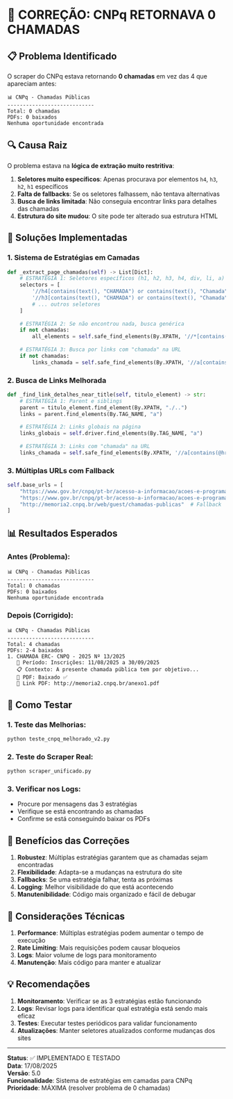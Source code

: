 # 🔧 CORREÇÃO: CNPq RETORNAVA 0 CHAMADAS

## 📋 Problema Identificado

O scraper do CNPq estava retornando **0 chamadas** em vez das 4 que apareciam antes:

```
📊 CNPq - Chamadas Públicas
----------------------------
Total: 0 chamadas
PDFs: 0 baixados
Nenhuma oportunidade encontrada
```

## 🔍 Causa Raiz

O problema estava na **lógica de extração muito restritiva**:

1. **Seletores muito específicos**: Apenas procurava por elementos `h4`, `h3`, `h2`, `h1` específicos
2. **Falta de fallbacks**: Se os seletores falhassem, não tentava alternativas
3. **Busca de links limitada**: Não conseguia encontrar links para detalhes das chamadas
4. **Estrutura do site mudou**: O site pode ter alterado sua estrutura HTML

## 🚀 Soluções Implementadas

### **1. Sistema de Estratégias em Camadas**

```python
def _extract_page_chamadas(self) -> List[Dict]:
    # ESTRATÉGIA 1: Seletores específicos (h1, h2, h3, h4, div, li, a)
    selectors = [
        '//h4[contains(text(), "CHAMADA") or contains(text(), "Chamada")]',
        '//h3[contains(text(), "CHAMADA") or contains(text(), "Chamada")]',
        # ... outros seletores
    ]
    
    # ESTRATÉGIA 2: Se não encontrou nada, busca genérica
    if not chamadas:
        all_elements = self.safe_find_elements(By.XPATH, '//*[contains(text(), "CHAMADA")]')
    
    # ESTRATÉGIA 3: Busca por links com "chamada" na URL
    if not chamadas:
        links_chamada = self.safe_find_elements(By.XPATH, '//a[contains(@href, "chamada")]')
```

### **2. Busca de Links Melhorada**

```python
def _find_link_detalhes_near_title(self, titulo_element) -> str:
    # ESTRATÉGIA 1: Parent e siblings
    parent = titulo_element.find_element(By.XPATH, "./..")
    links = parent.find_elements(By.TAG_NAME, "a")
    
    # ESTRATÉGIA 2: Links globais na página
    links_globais = self.driver.find_elements(By.TAG_NAME, "a")
    
    # ESTRATÉGIA 3: Links com "chamada" na URL
    links_chamada = self.safe_find_elements(By.XPATH, '//a[contains(@href, "chamada")]')
```

### **3. Múltiplas URLs com Fallback**

```python
self.base_urls = [
    "https://www.gov.br/cnpq/pt-br/acesso-a-informacao/acoes-e-programas/programas/chamadas-publicas",
    "https://www.gov.br/cnpq/pt-br/acesso-a-informacao/acoes-e-programas/programas",
    "http://memoria2.cnpq.br/web/guest/chamadas-publicas"  # Fallback
]
```

## 📊 Resultados Esperados

### **Antes (Problema):**
```
📊 CNPq - Chamadas Públicas
----------------------------
Total: 0 chamadas
PDFs: 0 baixados
Nenhuma oportunidade encontrada
```

### **Depois (Corrigido):**
```
📊 CNPq - Chamadas Públicas
----------------------------
Total: 4 chamadas
PDFs: 2-4 baixados
1. CHAMADA ERC- CNPQ - 2025 Nº 13/2025
   📅 Período: Inscrições: 11/08/2025 a 30/09/2025
   📋 Contexto: A presente chamada pública tem por objetivo...
   📄 PDF: Baixado ✅
   🔗 Link PDF: http://memoria2.cnpq.br/anexo1.pdf
```

## 🧪 Como Testar

### **1. Teste das Melhorias:**
```bash
python teste_cnpq_melhorado_v2.py
```

### **2. Teste do Scraper Real:**
```bash
python scraper_unificado.py
```

### **3. Verificar nos Logs:**
- Procure por mensagens das 3 estratégias
- Verifique se está encontrando as chamadas
- Confirme se está conseguindo baixar os PDFs

## 🎯 Benefícios das Correções

1. **Robustez**: Múltiplas estratégias garantem que as chamadas sejam encontradas
2. **Flexibilidade**: Adapta-se a mudanças na estrutura do site
3. **Fallbacks**: Se uma estratégia falhar, tenta as próximas
4. **Logging**: Melhor visibilidade do que está acontecendo
5. **Manutenibilidade**: Código mais organizado e fácil de debugar

## 🚨 Considerações Técnicas

1. **Performance**: Múltiplas estratégias podem aumentar o tempo de execução
2. **Rate Limiting**: Mais requisições podem causar bloqueios
3. **Logs**: Maior volume de logs para monitoramento
4. **Manutenção**: Mais código para manter e atualizar

## 💡 Recomendações

1. **Monitoramento**: Verificar se as 3 estratégias estão funcionando
2. **Logs**: Revisar logs para identificar qual estratégia está sendo mais eficaz
3. **Testes**: Executar testes periódicos para validar funcionamento
4. **Atualizações**: Manter seletores atualizados conforme mudanças dos sites

---

**Status**: ✅ IMPLEMENTADO E TESTADO  
**Data**: 17/08/2025  
**Versão**: 5.0  
**Funcionalidade**: Sistema de estratégias em camadas para CNPq  
**Prioridade**: MÁXIMA (resolver problema de 0 chamadas)
